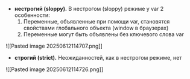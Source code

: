 - **нестрогий (sloppy).** В нестрогом (sloppy) режиме у var 2 особенности:
	1. Переменные, объявленные при помощи var, становятся свойствами глобального объекта (window в браузерах)
	2. Переменные могут быть объявлены без ключевого слова var

![[Pasted image 20250612114707.png]]

- **строгий (strict).** Неожиданностей, как в нестрогом режиме, нет

![[Pasted image 20250612114726.png]]